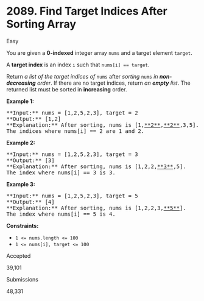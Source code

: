 # 2089. Find Target Indices After Sorting Array

Easy

You are given a **0-indexed** integer array `nums` and a target element `target`.

A **target index** is an index `i` such that `nums[i] == target`.

Return _a list of the target indices of_ `nums` after _sorting_ `nums` _in **non-decreasing** order_. If there are no target indices, return _an **empty** list_. The returned list must be sorted in **increasing** order.

**Example 1:**

<pre>
**Input:** nums = [1,2,5,2,3], target = 2
**Output:** [1,2]
**Explanation:** After sorting, nums is [1,<u>**2**</u>,<u>**2**</u>,3,5].
The indices where nums[i] == 2 are 1 and 2.
</pre>

**Example 2:**

<pre>
**Input:** nums = [1,2,5,2,3], target = 3
**Output:** [3]
**Explanation:** After sorting, nums is [1,2,2,<u>**3**</u>,5].
The index where nums[i] == 3 is 3.
</pre>

**Example 3:**

<pre>
**Input:** nums = [1,2,5,2,3], target = 5
**Output:** [4]
**Explanation:** After sorting, nums is [1,2,2,3,<u>**5**</u>].
The index where nums[i] == 5 is 4.
</pre>

**Constraints:**

* `1 <= nums.length <= 100`
* `1 <= nums[i], target <= 100`

Accepted

39,101

Submissions

48,331
